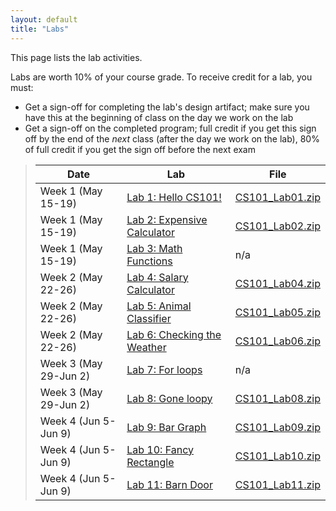 ```yaml
---
layout: default
title: "Labs"
---
```


This page lists the lab activities.

Labs are worth 10% of your course grade.  To receive credit for a lab, you must:

* Get a sign-off for completing the lab's design artifact; make sure you have this at the beginning of class on the day we work on the lab
* Get a sign-off on the completed program; full credit if you get this sign off by the end of the *next* class (after the day we work on the lab), 80% of full credit if you get the sign off before the next exam

> Date | Lab | File
> ---- | --- | ----
> Week 1 (May 15-19)    | [Lab 1: Hello CS101!](lab01.html) | [CS101\_Lab01.zip](src/CS101_Lab01.zip)
> Week 1 (May 15-19)    | [Lab 2: Expensive Calculator](lab02.html) | [CS101\_Lab02.zip](src/CS101_Lab02.zip)
> Week 1 (May 15-19)    | [Lab 3: Math Functions](lab03.html) | n/a
> Week 2 (May 22-26)    | [Lab 4: Salary Calculator](lab04.html) | [CS101\_Lab04.zip](src/CS101_Lab04.zip)
> Week 2 (May 22-26)    | [Lab 5: Animal Classifier](lab05.html) | [CS101\_Lab05.zip](src/CS101_Lab05.zip)
> Week 2 (May 22-26)    | [Lab 6: Checking the Weather](lab06.html) | [CS101\_Lab06.zip](src/CS101_Lab06.zip)
> Week 3 (May 29-Jun 2) | [Lab 7: For loops](lab07.html) | n/a
> Week 3 (May 29-Jun 2) | [Lab 8: Gone loopy](lab08.html) | [CS101\_Lab08.zip](src/CS101_Lab08.zip)
> Week 4 (Jun 5-Jun 9)  | [Lab 9: Bar Graph](lab09.html) | [CS101\_Lab09.zip](src/CS101_Lab09.zip)
> Week 4 (Jun 5-Jun 9)  | [Lab 10: Fancy Rectangle](lab10.html) | [CS101\_Lab10.zip](src/CS101_Lab10.zip)
> Week 4 (Jun 5-Jun 9)  | [Lab 11: Barn Door](lab11.html) | [CS101\_Lab11.zip](src/CS101_Lab11.zip)


<!--
> Feb 2 | [Lab 4: Salary Calculator](lab04.html) | [CS101\_Lab04.zip](CS101_Lab04.zip)
> Feb 7 | [Lab 5: Animal Classifier](lab05.html) | [CS101\_Lab05.zip](CS101_Lab05.zip)
> Feb 9 | [Lab 6: Checking the Weather](lab06.html) | [CS101\_Lab06.zip](CS101_Lab06.zip)
> Feb 16 | [Lab 7: For loops](lab07.html) | n/a
> Feb 21 | [Lab 8: Gone loopy](lab08.html) | [CS101\_Lab08.zip](CS101_Lab08.zip)
> Feb 23 | [Lab 9: Bar Graph](lab09.html) | [CS101\_Lab09.zip](CS101_Lab09.zip)
> Mar 7 | [Lab 10: Fancy Rectangle](lab10.html) | [CS101\_Lab10.zip](CS101_Lab10.zip)
> Mar 9 | [Lab 11: Barn Door](lab11.html) | [CS101\_Lab11.zip](CS101_Lab11.zip)
> Mar 21 | [Lab 12: Array Exercises](lab12.html) | n/a
> Mar 23 | [Lab 13: Kitten Pictures](lab13.html) | [CS101\_Lab13.zip](CS101_Lab13.zip)
> Mar 28 | [Lab 14: Right Triangle](lab14.html) | [CS101\_Lab14.zip](CS101_Lab14.zip)
> Mar 30 | [Lab 15: Simple Stats](lab15.html) | [CS101\_Lab15.zip](CS101_Lab15.zip)
> Apr 4 | [Lab 16: Function Design](lab16.html) | [CS101\_Lab16.zip](CS101_Lab16.zip)
> Apr 6 | [Lab 17: Grass Fire](lab17.html) | [CS101\_Lab17.zip](CS101_Lab17.zip)
> Apr 18 | [Lab 18: Fancy Output](lab18.html) | [CS101\_Lab18.zip](CS101_Lab18.zip)
> Apr 18 | [Lab 19: Boing!](lab19.html) | [CS101\_Lab19.zip](CS101_Lab19.zip)
> Apr 20 | [Lab 21: Boing! revisited](lab21.html) | [CS101\_Lab21.zip](CS101_Lab21.zip)
> Apr 25 | [Lab 23: Boing! with pointers](lab23.html) | [CS101\_Lab23.zip](CS101_Lab23.zip)
> Apr 27 | [Lab 25: Boing! particle simulation](lab25.html) | [CS101\_Lab25.zip](CS101_Lab25.zip)

> Apr 25 | [Lab 22: Complex numbers](lab22.html) | [CS101\_Lab22.zip](CS101_Lab22.zip)
> Apr 25 2 | [Lab 24: Mini Golf](lab24.html) | [CS101\_Lab24.zip](CS101_Lab24.zip)
> &mdash; | [Lab 5: Conditions reading/modifying exercise](lab05.html) | [CS101\_Lab05.zip](CS101_Lab05.zip)
> &mdash; | [Lab 11: More Array Exercises](lab11.html) | n/a
> &mdash; | [Lab 15: Functions reading/modifying exercise](lab15.html) | [CS101\_Lab15.zip](CS101_Lab15.zip)
-->
